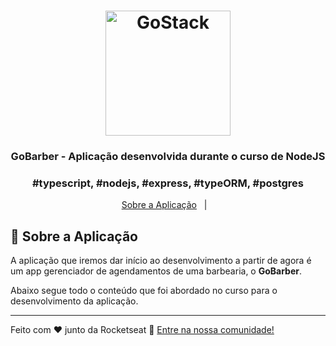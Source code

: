 <h1 align="center">
    <img alt="GoStack" src="https://rocketseat-cdn.s3-sa-east-1.amazonaws.com/bootcamp-header.png" width="200px" />
</h1>

<h3 align="center">
  GoBarber - Aplicação desenvolvida durante o curso de NodeJS
</h3>

<h3 align="center">
  #typescript, #nodejs, #express, #typeORM, #postgres
</h3>

<p align="center">
  <a href="#rocket-sobre-a-aplicação">Sobre a Aplicação</a>&nbsp;&nbsp;&nbsp;|&nbsp;&nbsp;&nbsp;
</p>

## :rocket: Sobre a Aplicação

A aplicação que iremos dar início ao desenvolvimento a partir de agora é um app gerenciador de agendamentos de uma barbearia, o **GoBarber**.

Abaixo segue todo o conteúdo que foi abordado no curso para o desenvolvimento da aplicação.


---

Feito com ♥ junto da Rocketseat :wave: [Entre na nossa comunidade!](https://discordapp.com/invite/gCRAFhc)
